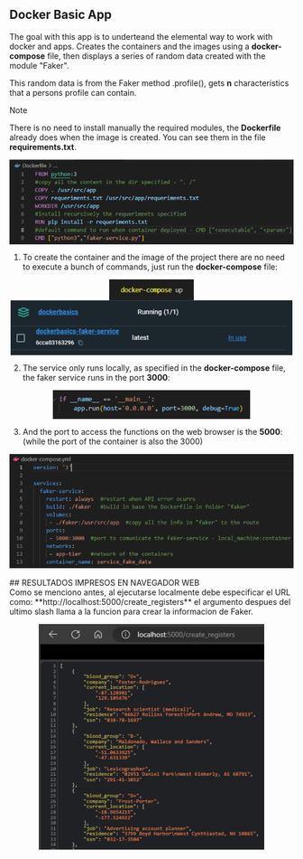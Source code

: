 ## Docker Basic App
The goal with this app is to underteand the elemental way to work with docker and apps. Creates the containers and the images using a **docker-compose** file, then displays a series of random data created with the module "Faker". <br>

This random data is from the Faker method .profile(), gets **n** characteristics that a persons profile can contain.

> [!NOTE]
> There is no need to install manually the required modules, the **Dockerfile** already does when the image is created. You can see them in the file **requirements.txt**.
<p align="center" style="margin-bottom: 0px !important;">
  <img width="550"  src="images/dockerfile.png" align="center">
</p>


1. To create the container and the image of the project there are no need to execute a bunch of commands, just run the **docker-compose** file:
<p align="center" style="margin-bottom: 0px !important;">
  <img width="150"  src="images/command1.png" align="center">
  <img width="500"  src="images/container_image.png" align="center">
</p>

2. The service only runs locally, as specified in the **docker-compose** file, the faker service runs in the port **3000**:
<p align="center" style="margin-bottom: 0px !important;">
  <img width="350"  src="images/port_faker.png" align="center">
</p>

3. And the port to access the functions on the web browser is the **5000**:  (while the port of the container is also the 3000)
<p align="center" style="margin-bottom: 0px !important;">
  <img width="600"  src="images/docker_compose.png" align="center">
</p>

<br>
## RESULTADOS IMPRESOS EN NAVEGADOR WEB <br>
Como se menciono antes, al ejecutarse localmente debe especificar el URL como: **http://localhost:5000/create_registers** el argumento despues del ultimo slash llama a la funcion para crear la informacion de Faker. <br>
<p align="center" style="margin-bottom: 0px !important;">
  <img width="400"  src="images/results.png" align="center">
</p>
